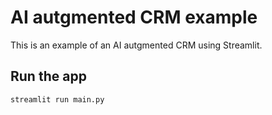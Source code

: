 # AI autgmented CRM example

This is an example of an AI autgmented CRM using Streamlit.

## Run the app

```bash
streamlit run main.py
```
